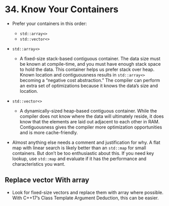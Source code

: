 # 34. Know Your Containers

- Prefer your containers in this order:
	- `std::array<>`
	- `std::vector<>`

- `std::array<>`
	- A fixed-size stack-based contiguous container. The data size must be known at compile-time, and you must have enough stack space to hold the data. This container helps us prefer stack over heap. Known location and contiguousness results in `std::array<>` becoming a “negative cost abstraction.” The compiler can perform an extra set of optimizations because it knows the data’s size and location.
- `std::vector<>`
	- A dynamically-sized heap-based contiguous container. While the compiler does not know where the data will ultimately reside, it does know that the elements are laid out adjacent to each other in RAM. Contiguousness gives the compiler more optimization opportunities and is more cache-friendly. 
- Almost anything else needs a comment and justification for why. A flat map with linear search is likely better than an `std::map` for small containers. But don’t be too enthusiastic about this. If you need key lookup, use `std::map` and evaluate if it has the performance and characteristics you want. 
## Replace vector With array

- Look for fixed-size vectors and replace them with array where possible. With C++17’s Class Template Argument Deduction, this can be easier.